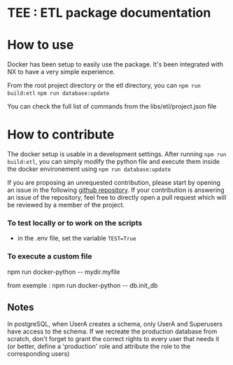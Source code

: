 # TEE : ETL package documentation

# How to use

Docker has been setup to easily use the package.
It's been integrated with NX to have a very simple experience.

From the root project directory or the etl directory, you can 
`npm run build:etl`
`npm run database:update`

You can check the full list of commands from the libs/etl/project.json file

# How to contribute

The docker setup is usable in a development settings. 
After running `npm run build:etl`, you can simply modify the python file and execute them inside the docker environement using `npm run database:update`

If you are proposing an unrequested contribution, please start by opening an issue in the following [github repository](https://github.com/betagouv/mission-transition-ecologique).
If your contribution is answering an issue of the repository, feel free to directly open a pull request which will be reviewed by a member of the project.


### To test locally or to work on the scripts

- in the .env file, set the variable `TEST=True`

### To execute a custom file 
npm run docker-python -- mydir.myfile

from exemple : 
npm run docker-python -- db.init_db

## Notes

In postgreSQL, when UserA creates a schema, only UserA and Superusers have access to the schema. If we recreate the production database from scratch, don't forget to grant the correct rights to every user that needs it (or better, define a 'production' role and attribute the role to the corresponding users)
